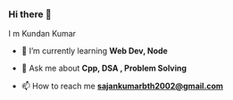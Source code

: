 ### Hi there 👋 
I m Kundan Kumar

- 🌱 I’m currently learning **Web Dev, Node**

- 💬 Ask me about **Cpp, DSA , Problem Solving**

- 📫 How to reach me **sajankumarbth2002@gmail.com**

<!--
**kundan123-kumar/kundan123-kumar** is a ✨ _special_ ✨ repository because its `README.md` (this file) appears on your GitHub profile.

Here are some ideas to get you started:

- 🔭 I’m currently working on ...
- 🌱 I’m currently learning ...
- 👯 I’m looking to collaborate on ...
- 🤔 I’m looking for help with ...
- 💬 Ask me about ...
- 📫 How to reach me: ...
- 😄 Pronouns: ...
- ⚡ Fun fact: ...
-->
